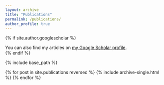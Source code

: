 ```yaml
---
layout: archive
title: "Publications"
permalink: /publications/
author_profile: true
---
```


{% if site.author.googlescholar %}
  <div class="wordwrap">You can also find my articles on <a href="[{{site.author.googlescholar}}](https://scholar.google.com/citations?hl=en&user=CITMr_AAAAAJ)">my Google Scholar profile</a>.</div>
{% endif %}

{% include base_path %}

{% for post in site.publications reversed %}
  {% include archive-single.html %}
{% endfor %}
